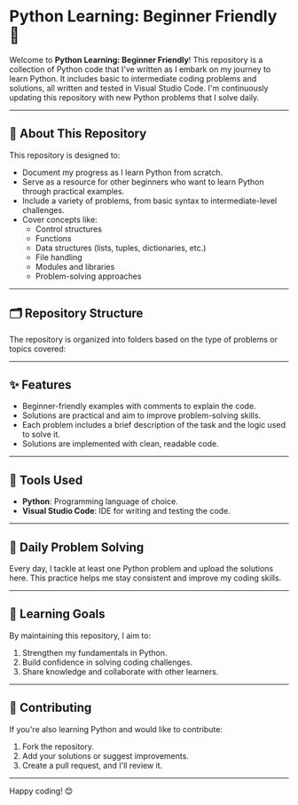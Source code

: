 # Python Learning: Beginner Friendly 🐍

Welcome to **Python Learning: Beginner Friendly**! This repository is a collection of Python code that I've written as I embark on my journey to learn Python. It includes basic to intermediate coding problems and solutions, all written and tested in Visual Studio Code. I'm continuously updating this repository with new Python problems that I solve daily.

---

## 📌 About This Repository

This repository is designed to:
- Document my progress as I learn Python from scratch.
- Serve as a resource for other beginners who want to learn Python through practical examples.
- Include a variety of problems, from basic syntax to intermediate-level challenges.
- Cover concepts like:
  - Control structures
  - Functions
  - Data structures (lists, tuples, dictionaries, etc.)
  - File handling
  - Modules and libraries
  - Problem-solving approaches

---

## 🗂️ Repository Structure

The repository is organized into folders based on the type of problems or topics covered:


---

## ✨ Features

- Beginner-friendly examples with comments to explain the code.
- Solutions are practical and aim to improve problem-solving skills.
- Each problem includes a brief description of the task and the logic used to solve it.
- Solutions are implemented with clean, readable code.

---

## 🚀 Tools Used

- **Python**: Programming language of choice.
- **Visual Studio Code**: IDE for writing and testing the code.


---

## 📅 Daily Problem Solving

Every day, I tackle at least one Python problem and upload the solutions here. This practice helps me stay consistent and improve my coding skills.

---

## 📖 Learning Goals

By maintaining this repository, I aim to:
1. Strengthen my fundamentals in Python.
2. Build confidence in solving coding challenges.
3. Share knowledge and collaborate with other learners.

---

## 🤝 Contributing

If you're also learning Python and would like to contribute:
1. Fork the repository.
2. Add your solutions or suggest improvements.
3. Create a pull request, and I'll review it.

---


Happy coding! 😊


